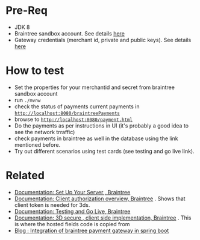 # Pre-Req
 - JDK 8
 - Braintree sandbox account. See details [here](https://developer.paypal.com/braintree/articles/get-started/try-it-out)
 - Gateway credentials (merchant id, private and public keys). See details [here](https://developer.paypal.com/braintree/articles/control-panel/important-gateway-credentials)

# How to test 
 - Set the properties for your merchantid and secret from braintree sandbox account
 - run `./mvnw`
 - check the status of payments current payments in [`http://localhost:8080/braintreePayments`](http://localhost:8080/braintreePayments)
 - browse to [`http://localhost:8080/payment.html`](http://localhost:8080/payment.html)
 - Do the payments as per instructions in UI (it's probably a good idea to see the network trraffic)
 - check payments in braintree as well in the database using the link mentioned before.
 - Try out different scenarios using test cards (see testing and go live link).

# Related
- [Documentation: Set Up Your Server , Braintree](https://developer.paypal.com/braintree/docs/start/hello-server/java)
- [Documentation: Client authorization overview, Braintree](https://developer.paypal.com/braintree/docs/guides/authorization/overview) . Shows that client token is needed for 3ds. 
- [Documentation: Testing and Go Live, Braintree](https://developer.paypal.com/braintree/docs/guides/3d-secure/testing-go-live/java)
- [Documentation: 3D secure , client side implementation, Braintree](https://developer.paypal.com/braintree/docs/guides/3d-secure/client-side/javascript/v3) . This is where the hosted fields code is copied from 
- [Blog : Integration of braintree payment gateway in spring boot](https://www.oodlestechnologies.com/blogs/integration-of-braintree-payment-gateway-in-spring-boot/)
